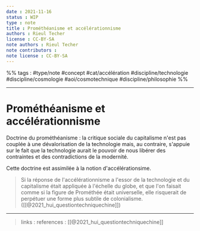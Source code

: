```yaml
---
date : 2021-11-16
status : WIP
type : note
title : Prométhéanisme et accélérationnisme
authors : Rieul Techer
license : CC-BY-SA
note authors : Rieul Techer
note contributors : 
note license : CC-BY-SA
---
```


%% tags : #type/note  #concept #cat/accélération #discipline/technologie #discipline/cosmologie #aoi/cosmotechnique #discipline/philosophie  %% 

---

Prométhéanisme et accélérationnisme
===

Doctrine du prométhéanisme : la critique sociale du capitalisme n'est pas couplée à une dévalorisation de la technologie mais, au contraire, s'appuie sur le fait que la technologie aurait le pouvoir de nous libérer des contraintes et des contradictions de la modernité. 

Cette doctrine est assimilée à la notion d'accélérationsime. 

> Si la réponse de l'accélérationnisme a l'essor de la technologie et du capitalisme était appliquée à l'échelle du globe, et que l'on faisait comme si la figure de Prométhée était universelle, elle risquerait de perpétuer une forme plus subtile de colonialisme. ([[@2021_hui_questiontechniquechine]])

---
> links : 
> references : [[@2021_hui_questiontechniquechine]]